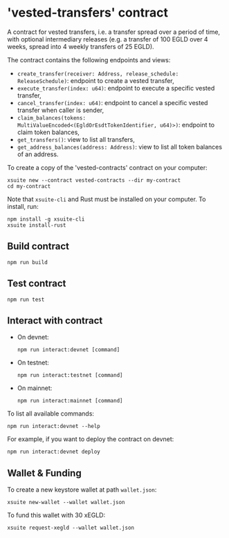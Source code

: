 # 'vested-transfers' contract

A contract for vested transfers, i.e. a transfer spread over a period of time, with optional intermediary releases (e.g. a transfer of 100 EGLD over 4 weeks, spread into 4 weekly transfers of 25 EGLD).

The contract contains the following endpoints and views:

- `create_transfer(receiver: Address, release_schedule: ReleaseSchedule)`: endpoint to create a vested transfer,
- `execute_transfer(index: u64)`: endpoint to execute a specific vested transfer,
- `cancel_transfer(index: u64)`: endpoint to cancel a specific vested transfer when caller is sender,
- `claim_balances(tokens: MultiValueEncoded<(EgldOrEsdtTokenIdentifier, u64)>)`: endpoint to claim token balances,
- `get_transfers()`: view to list all transfers,
- `get_address_balances(address: Address)`: view to list all token balances of an address.

To create a copy of the 'vested-contracts' contract on your computer:

```
xsuite new --contract vested-contracts --dir my-contract
cd my-contract
```

Note that `xsuite-cli` and Rust must be installed on your computer. To install, run:

```
npm install -g xsuite-cli
xsuite install-rust
```

## Build contract

```
npm run build
```

## Test contract

```
npm run test
```

## Interact with contract

- On devnet:

  ```
  npm run interact:devnet [command]
  ```

- On testnet:

  ```
  npm run interact:testnet [command]
  ```

- On mainnet:

  ```
  npm run interact:mainnet [command]
  ```

To list all available commands:

```
npm run interact:devnet --help
```

For example, if you want to deploy the contract on devnet:

```
npm run interact:devnet deploy
```

## Wallet & Funding

To create a new keystore wallet at path `wallet.json`:

```
xsuite new-wallet --wallet wallet.json
```

To fund this wallet with 30 xEGLD:

```
xsuite request-xegld --wallet wallet.json
```

